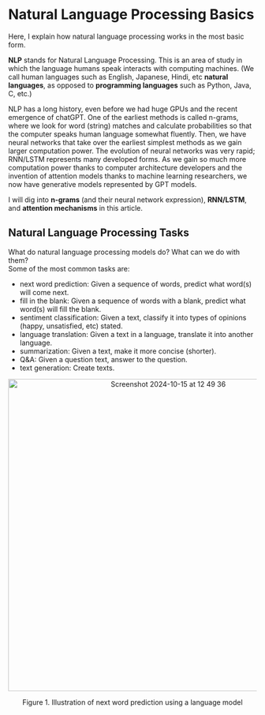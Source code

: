 # Natural Language Processing Basics
Here, I explain how natural language processing works in the most basic form. 

**NLP** stands for Natural Language Processing. This is an area of study in which the language humans speak interacts with computing machines. (We call human languages such as English, Japanese, Hindi, etc **natural languages**, as opposed to **programming languages** such as Python, Java, C, etc.) 

NLP has a long history, even before we had huge GPUs and the recent emergence of chatGPT.
One of the earliest methods is called n-grams, where we look for word (string) matches and calculate probabilities so that the computer speaks human language somewhat fluently. Then, we have neural networks that take over the earliest simplest methods as we gain larger computation power. The evolution of neural networks was very rapid; RNN/LSTM represents many developed forms. As we gain so much more computation power thanks to computer architecture developers and the invention of attention models thanks to machine learning researchers, we now have generative models represented by GPT models.

I will dig into **n-grams** (and their neural network expression), **RNN/LSTM**, and **attention mechanisms** in this article.


## Natural Language Processing Tasks
What do natural language processing models do? What can we do with them? \
Some of the most common tasks are: 
- next word prediction: Given a sequence of words, predict what word(s) will come next.
- fill in the blank: Given a sequence of words with a blank, predict what word(s) will fill the blank.
- sentiment classification: Given a text, classify it into types of opinions (happy, unsatisfied, etc) stated.
- language translation: Given a text in a language, translate it into another language.
- summarization: Given a text, make it more concise (shorter).
- Q&A: Given a question text, answer to the question.
- text generation: Create texts.

<p align="center">
<img width="633" alt="Screenshot 2024-10-15 at 12 49 36" src="https://github.com/user-attachments/assets/063c4b09-50c9-41e5-8576-cf7483d7e446">
</p>
<p align="center">
Figure 1. Illustration of next word prediction using a language model
</p>
